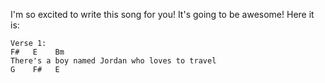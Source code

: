 I'm so excited to write this song for you! It's going to be awesome! Here it is:

```
Verse 1:
F#   E    Bm
There's a boy named Jordan who loves to travel
G    F#   E
